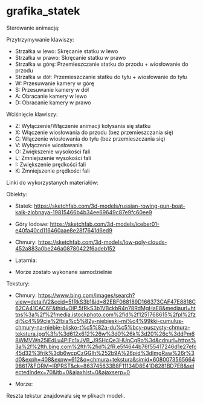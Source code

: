 # grafika_statek

Sterowanie animacją:

Przytrzymywanie klawiszy:
- Strzałka w lewo: Skręcanie statku w lewo
- Strzałka w prawo: Skręcanie statku w prawo
- Strzałka w górę: Przemieszczanie statku do przodu + wiosłowanie do przodu
- Strzałka w dół: Przemieszczanie statku do tyłu + wiosłowanie do tyłu
- W: Przesuwanie kamery w górę
- S: Przesuwanie kamery w dół
- A: Obracanie kamery w lewo 
- D: Obracanie kamery w prawo

Wciśnięcie klawiszy:
- Z: Wyłączenie/Włączenie animacji kołysania się statku
- X: Włączenie wiosłowania do przodu (bez przemieszczania się)
- C: Włączenie wiosłowania do tyłu (bez przemieszczania się)
- V: Wyłączenie wiosłowania
- O: Zwiększenie wysokości fali
- L: Zmniejszenie wysokości fali
- I: Zwiększenie prędkości fali
- K: Zmniejszenie prędkości fali



Linki do wykorzystanych materiałów:

Obiekty:

- Statek: https://sketchfab.com/3d-models/russian-rowing-gun-boat-kaik-zlobnaya-19815466b4b34ee69649c87e9fc60ee9
- Góry lodowe: https://sketchfab.com/3d-models/iceber01-e40fa40cd116460aae8e28f7641d6ed9
- Chmury: https://sketchfab.com/3d-models/low-poly-clouds-452a883a0be246a08780422f6adeb152
- Latarnia: 

- Morze zostało wykonane samodzielnie

Tekstury:

- Chmury: https://www.bing.com/images/search?view=detailV2&ccid=5fRkS3b1&id=82EBF068189D166373CAF47E8818C62CA41CAC6F&thid=OIP.5fRkS3b1VBckbR4n78RdMgHaE8&mediaurl=https%3a%2f%2fmedia.istockphoto.com%2fid%2f1251768615%2fpl%2fzdj%c4%99cie%2fbia%c5%82y-niebieski-mi%c4%99kki-cumulus-chmury-na-niebie-blisko-t%c5%82a-du%c5%bcy-puszysty-chmura-tekstura.jpg%3fs%3d612x612%26w%3d0%26k%3d20%26c%3ddPm68WMVWn25iEdLu4PIFc1xJVB_J9SHcQe3HUnCgRo%3d&cdnurl=https%3a%2f%2fth.bing.com%2fth%2fid%2fR.e5f4644b76f55417246d1e27efc45d32%3frik%3db6wcpCzGGIh%252b9A%26pid%3dImgRaw%26r%3d0&exph=408&expw=612&q=chmura+tekstura&simid=608007356566498617&FORM=IRPRST&ck=863745633B8F11134D8E41D8281BD7EB&selectedIndex=70&itb=0&ajaxhist=0&ajaxserp=0

- Morze:

Reszta tekstur znajdowała się w plikach modeli.
